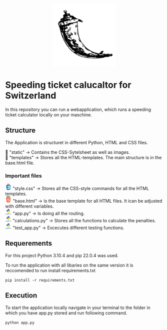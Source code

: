 <div style="text-align:center">
    <img src="static/icons/flask.svg" width="200" height="200" alt="Flask Icon">
</div>


# Speeding ticket calucaltor for Switzerland
In this repository you can run a webapplication, which runs a speeding ticket calculator locally on your maschine.

## Structure
The Application is structuret in different Python, HTML and CSS files.

:file_folder: "static" -> Contains the CSS-Sytelsheet as well as images.<br />
:file_folder: "templates" -> Stores all the HTML-templates. The main structure is in the base.html file.<br />

### Important files

<img src="static/icons/css.svg" alt="Icon CSS" width="20" height="20"> "style.css" -> Stores all the CSS-style commands for all the HTML templates. <br />
<img src="static/icons/html.svg" alt="Icon HTML" width="20" height="20"> "base.html" -> Is the base template for all HTML files. It ican be adjusted with different variables. <br />
<img src="static/icons/python.svg" alt="Icon Python" width="20" height="20"> "app.py" -> Is doing all the routing. <br />
<img src="static/icons/python.svg" alt="Icon Python" width="20" height="20"> "calculations.py" -> Stores all the functions to calculate the penalties. <br />
<img src="static/icons/python.svg" alt="Icon Python" width="20" height="20"> "test_app.py" -> Excecutes different testing functions. <br />

## Requerements
For this project Python 3.10.4 and pip 22.0.4 was used.

To run the application with all libaries on the same version it is reccomended to run install requirements.txt

```
pip install -r requirements.txt
```

## Execution
To start the application locally navigate in your terminal to the folder in which you have app.py stored and run following command.

``` 
python app.py
``` 
